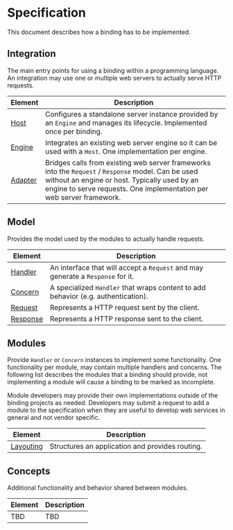 # Specification

This document describes how a binding has to be implemented.

## Integration

The main entry points for using a binding within a programming language. 
An integration may use one or multiple web servers to actually serve HTTP requests.

| Element | Description |
|---|---|
| [Host](./Integration/Host.md) | Configures a standalone server instance provided by an `Engine` and manages its lifecycle. Implemented once per binding. |
| [Engine](./Integration/Engine.md) | Integrates an existing web server engine so it can be used with a `Host`. One implementation per engine. |
| [Adapter](./Integration/Adapter.md) | Bridges calls from existing web server frameworks into the `Request` / `Response` model. Can be used without an engine or host. Typically used by an engine to serve requests. One implementation per web server framework. |

## Model

Provides the model used by the modules to actually handle requests.

| Element | Description |
|---|---|
| [Handler](./Model/Handler.md) | An interface that will accept a `Request` and may generate a `Response` for it. |
| [Concern](./Model/Concern.md) | A specialized `Handler` that wraps content to add behavior (e.g. authentication). |
| [Request](./Model/Request.md) | Represents a HTTP request sent by the client. |
| [Response](./Model/Response.md) | Represents a HTTP response sent to the client. |

## Modules

Provide `Handler` or `Concern` instances to implement some functionality. One functionality per module, may
contain multiple handlers and concerns. The following list describes the modules
that a binding should provide, not implementing a module will cause a binding
to be marked as incomplete.

Module developers may provide their own implementations
outside of the binding projects as needed. Developers may submit a request
to add a module to the specification when they are useful to develop web services in general
and not vendor specific.

| Element | Description |
|---|---|
| [Layouting](./Modules/Layouting.md) | Structures an application and provides routing. |

## Concepts

Additional functionality and behavior shared between modules.

| Element | Description |
|---|---|
| TBD | TBD |
